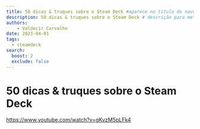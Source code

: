 ```yaml
---
title: 50 dicas & truques sobre o Steam Deck #aparece no titulo do navegador
description: 50 dicas & truques sobre o Steam Deck # descrição para meta tag
authors:
    - Valdecir Carvalho
date: 2023-04-01
tags:
  - steamdeck
search:
  boost: 2
  exclude: false
---
```


# 50 dicas & truques sobre o Steam Deck
https://www.youtube.com/watch?v=gKvzM5pLFk4